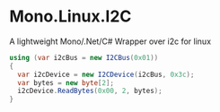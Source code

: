 # Mono.Linux.I2C
A lightweight Mono/.Net/C# Wrapper over i2c for linux


```C#
using (var i2cBus = new I2CBus(0x01))
{
  var i2cDevice = new I2CDevice(i2cBus, 0x3c);
  var bytes = new byte[2];
  i2cDevice.ReadBytes(0x00, 2, bytes);
}
```

